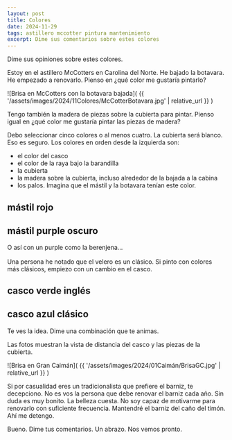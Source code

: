 ```yaml
---
layout: post
title: Colores
date: 2024-11-29
tags: astillero mccotter pintura mantenimiento
excerpt: Dime sus comentarios sobre estes colores
---
```


Dime sus opiniones sobre estes colores.

Estoy en el astillero McCotters en Carolina del Norte. He bajado la botavara.
He empezado a renovarlo. Pienso en ¿qué color me gustaría pintarlo?

![Brisa en McCotters con la botavara bajada](
  {{ '/assets/images/2024/11Colores/McCotterBotavara.jpg' | relative_url }}
)

Tengo también la madera de piezas sobre la cubierta para pintar.
Pienso igual en ¿qué color me gustaría pintar las piezas de madera?

Debo seleccionar cinco colores o al menos cuatro. La cubierta será blanco.
Eso es seguro. Los colores en orden desde la izquierda son:

- el color del casco
- el color de la raya bajo la barandilla
- la cubierta
- la madera sobre la cubierta, incluso alrededor de la bajada a la cabina
- los palos. Imagina que el mástil y la botavara tenían este color.

## mástil rojo

<div class="aside" style="margin-bottom: 2.0ex">
   <script src="https://coolors.co/palette-widget/widget.js"></script>
   <script data-id="007409215205583652">new CoolorsPaletteWidget(
     "007409215205583652", ["00c8f5","0053cf","f4f1de","415d43","b02e0c"]);
   </script>
</div>

## mástil purple oscuro

O así con un purple como la berenjena...

<div class="aside" style="margin-bottom: 2.0ex">
   <script data-id="007409215205583653">new CoolorsPaletteWidget(
     "007409215205583653", ["00c8f5","0053cf","f4f1de","415d43","331e36"]);
   </script>
</div>

Una persona he notado que el velero es un clásico. Si pinto con colores
más clásicos, empiezo con un cambio en el casco.

## casco verde inglés

<div class="aside" style="margin-bottom: 2.0ex">
   <script data-id="09474324248915013">new CoolorsPaletteWidget(
     "09474324248915013", ["004225","4a5d23","f4f1de","415d43","331e36"]);
   </script>
</div>

## casco azul clásico

<div class="aside" style="margin-bottom: 2.0ex">
   <script data-id="09481397200522075">new CoolorsPaletteWidget(
     "09481397200522075", ["464d77","0053cf","f4f1de","415d43","b02e0c"]);
   </script>
</div>

Te ves la idea. Dime una combinación que te animas.

Las fotos muestran la vista de distancia del casco y las piezas de la
cubierta.

![Brisa en Gran Caimán](
  {{ '/assets/images/2024/01Caimán/BrisaGC.jpg' | relative_url }}
)

Si por casualidad eres un tradicionalista que prefiere el barniz,
te decepciono. No es vos la persona que debe renovar el barniz
cada año. Sin duda es muy bonito. La belleza cuesta.
No soy capaz de motivarme para renovarlo con suficiente frecuencia.
Mantendré el barniz del caño del timón. Ahí me detengo.

Bueno. Dime tus comentarios. Un abrazo. Nos vemos pronto.

